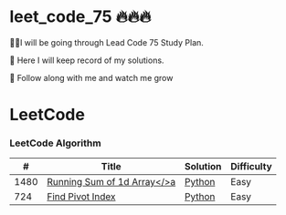<h1>leet_code_75 🔥🔥🔥</h1>

💪🏽I will be going through Lead Code 75 Study Plan.

📝 Here I will keep record of my solutions. 

🌱 Follow along with me and watch me grow

LeetCode
========

### LeetCode Algorithm


| # | Title | Solution | Difficulty |
|---| ----- | -------- | ---------- |
|1480| <a href="https://leetcode.com/problems/running-sum-of-1d-array/">Running Sum of 1d Array</>a|<a href="./algorithms/python/runningSum/runningsum.py">Python</a>| Easy|
|724| <a href="https://leetcode.com/problems/find-pivot-index/">Find Pivot Index</a>|<a href="./algorithms/python/pivotIndex/pivotindex.py">Python</a>| Easy|





